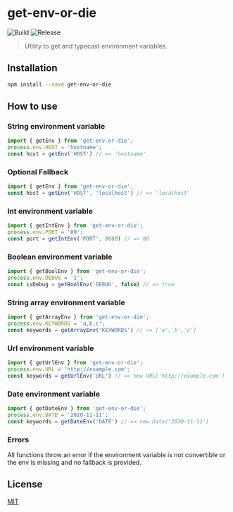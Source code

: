 # get-env-or-die
![Build](https://github.com/hupe1980/get-env-or-die/workflows/build/badge.svg)
![Release](https://github.com/hupe1980/get-env-or-die/workflows/release/badge.svg)

> Utility to get and typecast environment variables.

## Installation

```bash
npm install --save get-env-or-die
```

## How to use
### String environment variable
```typescript
import { getEnv } from 'get-env-or-die';
process.env.HOST = 'hostname';
const host = getEnv('HOST') // => 'hostname'
```

### Optional Fallback
```typescript
import { getEnv } from 'get-env-or-die';
const host = getEnv('HOST', 'localhost') // => 'localhost'
```

### Int environment variable
```typescript
import { getIntEnv } from 'get-env-or-die';
process.env.PORT = '80';
const port = getIntEnv('PORT', 8080) // => 80
```

### Boolean environment variable
```typescript
import { getBoolEnv } from 'get-env-or-die';
process.env.DEBUG = '1';
const isDebug = getBoolEnv('DEBUG', false) // => true
```

### String array environment variable
```typescript
import { getArrayEnv } from 'get-env-or-die';
process.env.KEYWORDS = 'a,b,c';
const keywords = getArrayEnv('KEYWORDS') // => ['a','b','c']
```

### Url environment variable
```typescript
import { getUrlEnv } from 'get-env-or-die';
process.env.URL = 'http://example.com';
const keywords = getUrlEnv('URL') // => new URL('http://example.com')
```

### Date environment variable
```typescript
import { getDateEnv } from 'get-env-or-die';
process.env.DATE = '2020-11-11';
const keywords = getDateEnv('DATE') // => new Date('2020-11-11')
```

### Errors
All functions throw an error if the environment variable is not convertible or the env is missing and no fallback is provided.

## License

[MIT](LICENSE)
